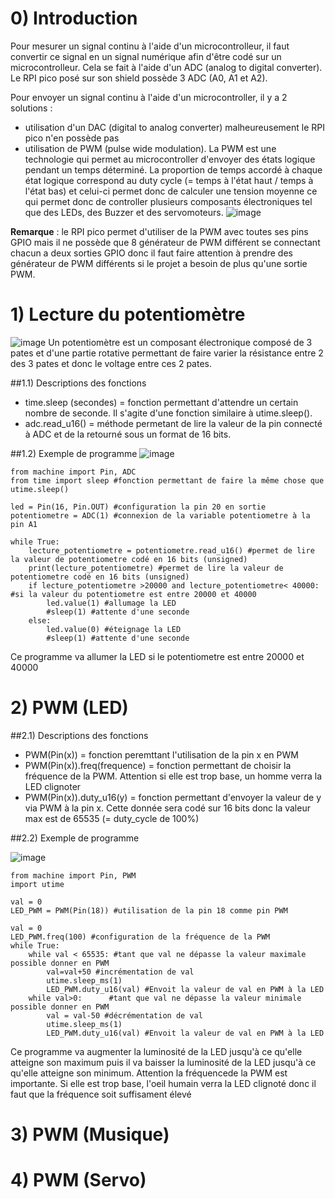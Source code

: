 # 0) Introduction
Pour mesurer un signal continu à l'aide d'un microcontrolleur, il faut convertir ce signal en un signal numérique afin d'être codé sur un microcontrolleur. Cela se fait à l'aide d'un ADC (analog to digital converter). Le RPI pico posé sur son shield possède 3 ADC (A0, A1 et A2).

Pour envoyer un signal continu à l'aide d'un microcontroller, il y a 2 solutions :

   - utilisation d'un DAC (digital to analog converter) malheureusement le RPI pico n'en possède pas
   - utilisation de PWM (pulse wide modulation). La PWM est une technologie qui permet au microcontroller d'envoyer des états logique pendant un temps déterminé. La proportion de temps accordé à chaque état logique correspond au duty cycle (= temps à l'état haut / temps à l'état bas) et celui-ci permet donc de calculer une tension moyenne ce qui permet donc de controller plusieurs composants électroniques tel que des LEDs, des Buzzer et des servomoteurs.
![image](https://user-images.githubusercontent.com/124899641/222868211-d61d8278-fc70-4cc0-9c4e-6db3e5acb518.png)

**Remarque** : le RPI pico permet d'utiliser de la PWM avec toutes ses pins GPIO mais il ne possède que 8 générateur de PWM différent se connectant chacun a deux sorties GPIO donc il faut faire attention à prendre des générateur de PWM différents si le projet a besoin de plus qu'une sortie PWM.
# 1) Lecture du potentiomètre
![image](https://user-images.githubusercontent.com/124899641/222856410-1c7761af-a26f-4241-abb2-067206f23fc0.png)
Un potentiomètre est un composant électronique composé de 3 pates et d'une partie rotative permettant de faire varier la résistance entre 2 des 3 pates et donc le voltage entre ces 2 pates. 

##1.1) Descriptions des fonctions
- time.sleep (secondes) = fonction permettant d'attendre un certain nombre de seconde. Il s'agite d'une fonction similaire à utime.sleep(). 
- adc.read_u16() = méthode permetant de lire la valeur de la pin connecté à ADC et de la retourné sous un format de 16 bits.

##1.2) Exemple de programme
![image](https://user-images.githubusercontent.com/124899641/222863779-4a0d5503-7486-4066-93d0-d8b3c17b95fe.png)

```
from machine import Pin, ADC
from time import sleep #fonction permettant de faire la même chose que utime.sleep()

led = Pin(16, Pin.OUT) #configuration la pin 20 en sortie
potentiometre = ADC(1) #connexion de la variable potentiometre à la pin A1

while True:
    lecture_potentiometre = potentiometre.read_u16() #permet de lire la valeur de potentiometre codé en 16 bits (unsigned)
    print(lecture_potentiometre) #permet de lire la valeur de potentiometre codé en 16 bits (unsigned)
    if lecture_potentiometre >20000 and lecture_potentiometre< 40000: #si la valeur du potentiometre est entre 20000 et 40000
        led.value(1) #allumage la LED
        #sleep(1) #attente d'une seconde
    else:
        led.value(0) #éteignage la LED
        #sleep(1) #attente d'une seconde
```
   Ce programme va allumer la LED si le potentiometre est entre 20000 et 40000

# 2) PWM (LED)

   ##2.1) Descriptions des fonctions
   - PWM(Pin(x)) = fonction peremttant l'utilisation de la pin x en PWM
   - PWM(Pin(x)).freq(frequence) = fonction permettant de choisir la fréquence de la PWM. Attention si elle est trop base, un homme verra la LED clignoter
   - PWM(Pin(x)).duty_u16(y) = fonction permettant d'envoyer la valeur de y via PWM à la pin x. Cette donnée sera codé sur 16 bits donc la valeur max est de 65535 (= duty_cycle de 100%)
   
   ##2.2) Exemple de programme
   
   ![image](https://user-images.githubusercontent.com/124899641/222870518-0631ca80-cc50-4880-8ec2-3194dd95edce.png)

   ```
   from machine import Pin, PWM
   import utime

   val = 0
   LED_PWM = PWM(Pin(18)) #utilisation de la pin 18 comme pin PWM

   val = 0
   LED_PWM.freq(100) #configuration de la fréquence de la PWM
   while True:
       while val < 65535: #tant que val ne dépasse la valeur maximale possible donner en PWM
           val=val+50 #incrémentation de val
           utime.sleep_ms(1)
           LED_PWM.duty_u16(val) #Envoit la valeur de val en PWM à la LED
       while val>0:      #tant que val ne dépasse la valeur minimale possible donner en PWM
           val = val-50 #décrémentation de val
           utime.sleep_ms(1)
           LED_PWM.duty_u16(val) #Envoit la valeur de val en PWM à la LED
  ```
  Ce programme va augmenter la luminosité de la LED jusqu'à ce qu'elle atteigne son maximum puis il va baisser la luminosité de la LED jusqu'à ce qu'elle atteigne son minimum. Attention la fréquencede la PWM est importante. Si elle est trop base, l'oeil humain verra la LED clignoté donc il faut que la fréquence soit suffisament élevé
# 3) PWM (Musique)

# 4) PWM (Servo)
